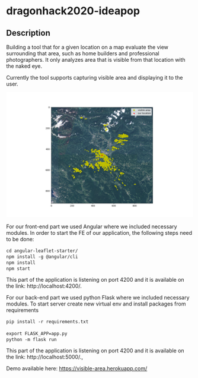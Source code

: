 # dragonhack2020-ideapop


## Description

Building a tool that for a given location on a map evaluate the view surrounding that area, such as home builders and professional photographers. It only analyzes area that is visible from that location with the naked eye. 

Currently the tool supports capturing visible area and displaying it to the user.

![](zan_display.png)



For our front-end part we used Angular where we included necessary modules. In order to start the FE of our application, the following steps need to be done:

```
cd angular-leaflet-starter/
npm install -g @angular/cli
npm install
npm start
```

This part of the application is listening on port 4200 and it is available on the link: http://localhost:4200/.


For our back-end part we used python Flask where we included necessary modules. To start server create new virtual env and install packages from requirements
```
pip install -r requirements.txt

export FLASK_APP=app.py
python -m flask run

```

This part of the application is listening on port 4200 and it is available on the link: http://localhost:5000/.,



Demo available here: https://visible-area.herokuapp.com/